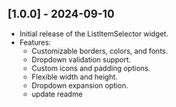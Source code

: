 ## [1.0.0] - 2024-09-10
- Initial release of the ListItemSelector widget.
- Features:
   - Customizable borders, colors, and fonts.
   - Dropdown validation support.
   - Custom icons and padding options.
   - Flexible width and height.
   - Dropdown expansion option.
   - update readme
